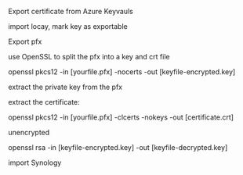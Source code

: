 
Export certificate from Azure Keyvauls

import locay, mark key as exportable

Export pfx

use OpenSSL to split the pfx into a key and crt file

openssl pkcs12 -in [yourfile.pfx] -nocerts -out [keyfile-encrypted.key]

 extract the private key from the pfx 

extract the certificate:

openssl pkcs12 -in [yourfile.pfx] -clcerts -nokeys -out [certificate.crt]

unencrypted 

openssl rsa -in [keyfile-encrypted.key] -out [keyfile-decrypted.key]


import Synology 
